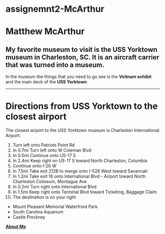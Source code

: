 # assignemnt2-McArthur

# Matthew McArthur

## My favorite museum to visit is the USS Yorktown museum in Charleston, SC. It is an aircraft carrier that was turned into a museum.

In the museum the things that you need to go see is the **Veitnam exhibit** and the main deck of the **USS Yorktown**

---

# Directions from USS Yorktown to the closest airport
The closest airport to the USS Yorktown museum is Charleston International Airport.

1. Turn left onto Patriots Point Rd
2. In 0.7mi Turn left onto W Coleman Blvd
3. In 0.5mi Continue onto US-17 S
4. In 2.4mi Keep right on US-17 S toward North Charleston, Columbia
5. Continue onto I-26 W
6. In 7.5mi Take exit 212B to merge onto I-526 West toward Savannah
7. In 1.2mi Take exit 16 onto International Blvd - Airport toward North Charleston Coliseum, Montague Ave
8. In 0.2mi Turn right onto International Blvd
9. In 1.5mi Keep right onto Terminal Blvd toward Ticketing, Baggage Claim
10. The destination is on your right

* Mount Pleasant Memorial Waterfront Park
* South Carolina Aquarium 
* Castle Pinckney

**[About Me](AboutMe.md)**